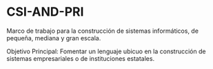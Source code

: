 # CSI-AND-PRI
Marco de trabajo para la construcción de sistemas informáticos, de pequeña, mediana y gran escala.

Objetivo Principal: Fomentar un lenguaje ubicuo en la construcción de sistemas empresariales o de instituciones estatales.